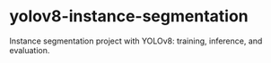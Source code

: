 # yolov8-instance-segmentation
Instance segmentation project with YOLOv8: training, inference, and evaluation.
